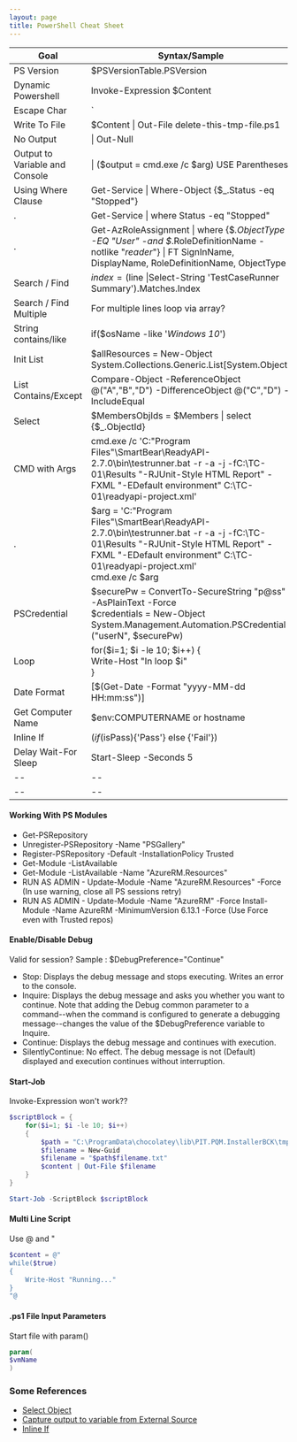 ```yaml
---
layout: page
title: PowerShell Cheat Sheet
---
```



| Goal | Syntax/Sample |
| -- | -- |
| PS Version | $PSVersionTable.PSVersion |
| Dynamic Powershell | Invoke-Expression $Content |
| Escape Char | ` |
| Write To File | $Content \| Out-File delete-this-tmp-file.ps1 |
| No Output | \| Out-Null |
| Output to Variable and Console | \| ($output = cmd.exe /c $arg) USE Parentheses! |
| Using Where Clause | Get-Service \| Where-Object {$_.Status -eq "Stopped"} |
| . | Get-Service \| where Status -eq "Stopped" |
| . | Get-AzRoleAssignment \| where {$_.ObjectType -EQ "User" -and $_.RoleDefinitionName -notlike "*reader*"} \| FT SignInName, DisplayName, RoleDefinitionName, ObjectType |
| Search / Find | $index = ($line \|Select-String 'TestCaseRunner Summary').Matches.Index |
| Search / Find Multiple | For multiple lines loop via array? |
| String contains/like | if($osName -like '*Windows 10*') |
| Init List | $allResources = New-Object System.Collections.Generic.List[System.Object] |
| List Contains/Except | Compare-Object -ReferenceObject @("A","B","D") -DifferenceObject @("C","D") -IncludeEqual |
| Select | $MembersObjIds = $Members \| select {$_.ObjectId} |
| CMD with Args | cmd.exe /c 'C:\"Program Files"\SmartBear\ReadyAPI-2.7.0\bin\testrunner.bat -r -a -j -fC:\TC-01\Results "-RJUnit-Style HTML Report" -FXML "-EDefault environment" C:\TC-01\readyapi-project.xml'
| . | $arg = 'C:\"Program Files"\SmartBear\ReadyAPI-2.7.0\bin\testrunner.bat -r -a -j -fC:\TC-01\Results "-RJUnit-Style HTML Report" -FXML "-EDefault environment" C:\TC-01\readyapi-project.xml' <br> cmd.exe /c $arg |
| PSCredential | $securePw = ConvertTo-SecureString "p@ss" -AsPlainText -Force <br> $credentials = New-Object System.Management.Automation.PSCredential ("userN", $securePw) |
| Loop | for($i=1; $i -le 10; $i++) {<br>Write-Host "In loop $i"<br>} |
| Date Format | [$(Get-Date -Format "yyyy-MM-dd HH:mm:ss")] |
| Get Computer Name | $env:COMPUTERNAME or hostname |
| Inline If | $(if ($isPass){'Pass'} else {'Fail'}) |
| Delay Wait-For Sleep | Start-Sleep -Seconds 5 |
| -- | -- |
| -- | -- |


#### Working With PS Modules
* Get-PSRepository
* Unregister-PSRepository -Name "PSGallery"
* Register-PSRepository -Default -InstallationPolicy Trusted
* Get-Module -ListAvailable
* Get-Module -ListAvailable -Name "AzureRM.Resources"
* RUN AS ADMIN - Update-Module -Name "AzureRM.Resources" -Force (In use warning, close all PS sessions retry)
* RUN AS ADMIN - Update-Module -Name "AzureRM" -Force
Install-Module -Name AzureRM -MinimumVersion 6.13.1 -Force (Use Force even with Trusted repos)

#### Enable/Disable Debug
Valid for session?
Sample : $DebugPreference="Continue"
* Stop: Displays the debug message and stops executing. Writes an error to the console.
* Inquire: Displays the debug message and asks you whether you want to continue. Note that adding the Debug common parameter to a command--when the command is configured to generate a debugging message--changes the value of the $DebugPreference variable to Inquire. 
* Continue: Displays the debug message and continues with execution.
* SilentlyContinue: No effect. The debug message is not (Default) displayed and execution continues without interruption.

#### Start-Job
Invoke-Expression won't work??
```powershell
$scriptBlock = {
    for($i=1; $i -le 10; $i++)
    {
        $path = "C:\ProgramData\chocolatey\lib\PIT.PQM.InstallerBCK\tmp\"
        $filename = New-Guid
        $filename = "$path$filename.txt"
        $content | Out-File $filename
    }
}

Start-Job -ScriptBlock $scriptBlock
```

#### Multi Line Script
Use @ and "
```powershell
$content = @"
while($true)
{
    Write-Host "Running..."
}
"@
```

#### .ps1 File Input Parameters
Start file with param()
```powershell
param(
$vmName
)
```
### Some References
* [Select Object](https://stackoverflow.com/questions/30149311/powershell-dot-notation-vs-select-object)
* [Capture output to variable from External Source](https://stackoverflow.com/questions/8097354/how-do-i-capture-the-output-into-a-variable-from-an-external-process-in-powershe/35980675)
* [Inline If](https://stackoverflow.com/questions/25682507/powershell-inline-if-iif)